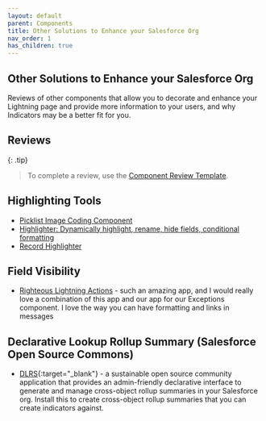 ```yaml
---
layout: default
parent: Components
title: Other Solutions to Enhance your Salesforce Org
nav_order: 1
has_children: true
---
```


## Other Solutions to Enhance your Salesforce Org

Reviews of other components that allow you to decorate and enhance your Lightning page and provide more information to your users, and why Indicators may be a better fit for you. 


## Reviews

{: .tip}
>
>To complete a review, use the [Component Review Template](component-review-template).

## Highlighting Tools
* [Picklist Image Coding Component](component-picklist-image-coding)
* [Highlighter: Dynamically highlight, rename, hide fields, conditional formatting](component-dynamic-highlighter)
* [Record Highlighter](component-record-highlighter)

## Field Visibility
* [Righteous Lightning Actions](righteous-lightning-actions) - such an amazing app, and I would really love a combination of this app and our app for our Exceptions component. I love the way you can have formatting and links in messages

## Declarative Lookup Rollup Summary (Salesforce Open Source Commons)
* [DLRS](https://install.salesforce.org/products/dlrs/latest){:target="_blank"} - a sustainable open source community application that provides an admin-friendly declarative interface to generate and manage cross-object rollup summaries in your Salesforce org. Install this to create cross-object rollup summaries that you can create indicators against.
